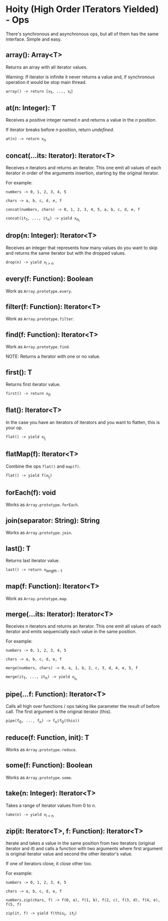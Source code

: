 Hoity (High Order ITerators Yielded) - Ops
======================================================================

There's synchronous and asynchronous ops, but all of them has the same interface. Simple and easy.

## array(): Array\<T\>

Returns an array with all iterator values.

Warning: If iterator is infinite it never returns a value and, if synchronous operation it would be stop main thread.

`array() -> return [x`<sub>1</sub>`, ..., x`<sub>i</sub>`]`

## at(n: Integer): T

Receives a positive integer named *n* and returns a value in the *n*  position.

If iterator breaks before *n* position, return *undefined*.

`at(n) -> return x`<sub>n</sub>

## concat(...its: Iterator<T>): Iterator\<T\>

Receives *n* iterators and returns an iterator.
This one emit all values of each iterator in order of the arguments insertion, starting by the original iterator.

For example:

```
numbers -> 0, 1, 2, 3, 4, 5

chars -> a, b, c, d, e, f

concat(numbers, chars) -> 0, 1, 2, 3, 4, 5, a, b, c, d, e, f
```

`concat(it`<sub>1</sub>`, ..., it`<sub>n</sub>`) -> yield x`<sub>n<sub>i</sub></sub>

## drop(n: Integer): Iterator\<T\>

Receives an integer that represents how many values do you want to skip and returns the same iterator but with the dropped values.

`drop(n) -> yield x`<sub>i > n</sub>

## every(f: Function): Boolean

Work as `Array.prototype.every`.

## filter(f: Function): Iterator\<T\>

Work as `Array.prototype.filter`.

## find(f: Function): Iterator\<T\>

Work as `Array.prototype.find`.

NOTE: Returns a Iterator with one or no value.

## first(): T

Returns first iterator value.

`first() -> return x`<sub>0</sub>

## flat(): Iterator\<T\>

In the case you have an iterators of iterators and you want to flatten, this is your op.

`flat() -> yield x`<sub>i<sub>j</sub></sub>

## flatMap(f): Iterator\<T\>

Combine the ops `flat()` and `map(f)`.

`flat() -> yield f(x`<sub>i<sub>j</sub></sub>`)`

## forEach(f): void

Works as `Array.prototype.forEach`.

## join(separator: String): String

Works as `Array.prototype.join`.

## last(): T

Returns last iterator value.

`last() -> return x`<sub>length - 1</sub>

## map(f: Function): Iterator\<T\>

Work as `Array.prototype.map`.

## merge(...its: Iterator<T>): Iterator\<T\>

Receives n iterators and returns an iterator.
This one emit all values of each iterator and emits sequencially each value in the same position.

For example:

```
numbers -> 0, 1, 2, 3, 4, 5

chars -> a, b, c, d, e, f

merge(numbers, chars) -> 0, a, 1, b, 2, c, 3, d, 4, e, 5, f
```

`merge(it`<sub>1</sub>`, ..., it`<sub>n</sub>`) -> yield x`<sub>i<sub>n</sub></sub>

## pipe(...f: Function): Iterator\<T\>

Calls all high over functions / ops taking like parameter the result of before call.
The first argument is the original iterator (this).

`pipe(f`<sub>0</sub>`, ..., f`<sub>n</sub>`) -> f`<sub>n</sub>`(f`<sub>0</sub>`(this))`

## reduce(f: Function, init): T

Works as `Array.prototype.reduce`.

## some(f: Function): Boolean

Works as `Array.prototype.some`.

## take(n: Integer): Iterator\<T\>

Takes a range of iterator values from 0 to *n*.

`take(n) -> yield x`<sub>i < n</sub>

## zip(it: Iterator\<T\>, f: Function): Iterator\<T\>

Iterate and takes a value in the same position from two iterators (original iterator and *it*) and calls a function with two arguments where first argument is original iterator value and second the other iterator's value.

If one of iterators close, it close other too.

For example:

```
numbers -> 0, 1, 2, 3, 4, 5

chars -> a, b, c, d, e, f

numbers.zip(chars, f) -> f(0, a), f(1, b), f(2, c), f(3, d), f(4, e), f(5, f)
```

`zip(it, f) -> yield f(this`<sub>i</sub>`, it`<sub>i</sub>`)`
